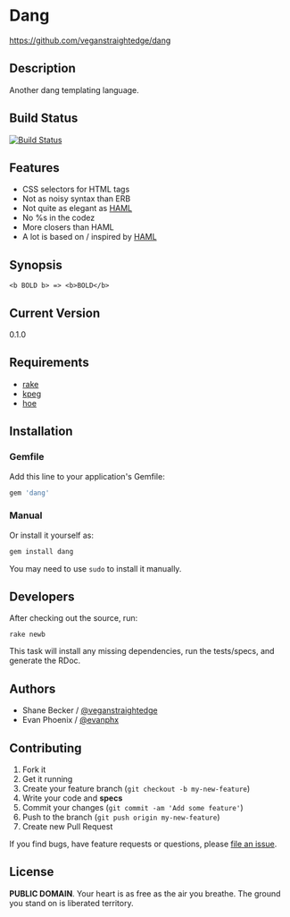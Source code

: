 # Dang

https://github.com/veganstraightedge/dang

## Description

Another dang templating language.

## Build Status

[![Build Status](https://travis-ci.org/veganstraightedge/dang.png?branch=master)](https://travis-ci.org/veganstraightedge/dang)

## Features

* CSS selectors for HTML tags
* Not as noisy syntax than ERB
* Not quite as elegant as [HAML](http://haml-lang.com)
* No %s in the codez
* More closers than HAML
* A lot is based on / inspired by [HAML](http://haml.info)

## Synopsis

    <b BOLD b> => <b>BOLD</b>

## Current Version

0.1.0

## Requirements

* [rake](https://github.com/jimweirich/rake)
* [kpeg](https://github.com/evanphx/kpeg)
* [hoe](https://github.com/seattlerb/hoe/)

## Installation

### Gemfile

Add this line to your application's Gemfile:

```ruby
gem 'dang'
```

### Manual

Or install it yourself as:

```bash
gem install dang
```

You may need to use `sudo` to install it manually.

## Developers

After checking out the source, run:

    rake newb

This task will install any missing dependencies, run the tests/specs, and generate the RDoc.

## Authors

  * Shane Becker / [@veganstraightedge](https://github.com/veganstraightedge)
  * Evan Phoenix / [@evanphx](https://github.com/evanphx)

## Contributing

1. Fork it
2. Get it running
3. Create your feature branch (`git checkout -b my-new-feature`)
4. Write your code and **specs**
5. Commit your changes (`git commit -am 'Add some feature'`)
6. Push to the branch (`git push origin my-new-feature`)
7. Create new Pull Request

If you find bugs, have feature requests or questions, please
[file an issue](https://github.com/veganstraightedge/dang).

## License

**PUBLIC DOMAIN**.
Your heart is as free as the air you breathe.
The ground you stand on is liberated territory.
